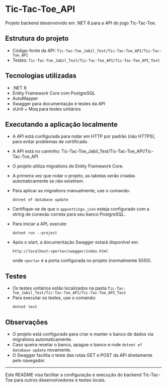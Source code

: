 
# Tic-Tac-Toe_API

Projeto backend desenvolvido em .NET 8 para a API do jogo Tic-Tac-Toe.

## Estrutura do projeto

- Código-fonte da API: `Tic-Tac-Toe_Jabil_Test/Tic-Tac-Toe_API/Tic-Tac-Toe_API`
- Testes: `Tic-Tac-Toe_Jabil_Test/Tic-Tac-Toe_API/Tic-Tac-Toe_API_Test`

## Tecnologias utilizadas

- .NET 8
- Entity Framework Core com PostgreSQL
- AutoMapper
- Swagger para documentação e testes da API
- xUnit + Moq para testes unitários

## Executando a aplicação localmente

- A API está configurada para rodar em HTTP por padrão (não HTTPS), para evitar problemas de certificado.
- A API está no caminho: Tic-Tac-Toe_Jabil_Test/Tic-Tac-Toe_API/Tic-Tac-Toe_API
- O projeto utiliza migrations do Entity Framework Core.
- A primeira vez que rodar o projeto, as tabelas serão criadas automaticamente se não existirem.
- Para aplicar as migrations manualmente, use o comando:
  ```
  dotnet ef database update
  ```
- Certifique-se de que o `appsettings.json` esteja configurado com a string de conexão correta para seu banco PostgreSQL.

- Para iniciar a API, execute:
  ```
  dotnet run --project 
  ```
- Após o start, a documentação Swagger estará disponível em:
  ```
  http://localhost:<porta>/swagger/index.html
  ```
  onde `<porta>` é a porta configurada no projeto (normalmente 5050).

## Testes

- Os testes unitários estão localizados na pasta `Tic-Tac-Toe_Jabil_Test/Tic-Tac-Toe_API/Tic-Tac-Toe_API_Test`
- Para executar os testes, use o comando:
  ```
  dotnet test
  ```

## Observações

- O projeto está configurado para criar e manter o banco de dados via migrations automaticamente.
- Caso queira resetar o banco, apague o banco e rode `dotnet ef database update` novamente.
- O Swagger facilita o teste das rotas GET e POST da API diretamente pelo navegador.

---

Este README visa facilitar a configuração e execução do backend Tic-Tac-Toe para outros desenvolvedores e testes locais.
